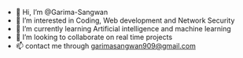 - 👋 Hi, I’m @Garima-Sangwan
- 👀 I’m interested in Coding, Web development and Network Security
- 🌱 I’m currently learning Artificial intelligence and machine learning
- 💞️ I’m looking to collaborate on real time projects
- 📫 contact me through garimasangwan909@gmail.com

<!---
Garima-Sangwan/Garima-Sangwan is a ✨ special ✨ repository because its `README.md` (this file) appears on your GitHub profile.
You can click the Preview link to take a look at your changes.
--->
